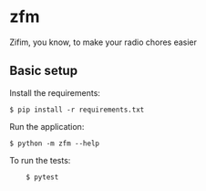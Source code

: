 # zfm

Zifim, you know, to make your radio chores easier

## Basic setup

Install the requirements:
```
$ pip install -r requirements.txt
```

Run the application:
```
$ python -m zfm --help
```

To run the tests:
```
    $ pytest
```
